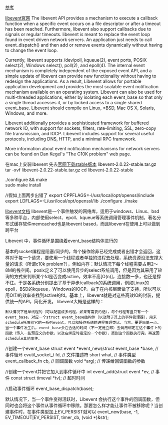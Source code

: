 [参考](https://yq.aliyun.com/articles/413601)

[libevent官网](http://libevent.org/)
The libevent API provides a mechanism to execute a callback function when a specific event occurs on a file descriptor or after a timeout has been reached. Furthermore, libevent also support callbacks due to signals or regular timeouts.
libevent is meant to replace the event loop found in event driven network servers. An application just needs to call event_dispatch() and then add or remove events dynamically without having to change the event loop.

Currently, libevent supports /dev/poll, kqueue(2), event ports, POSIX select(2), Windows select(), poll(2), and epoll(4). The internal event mechanism is completely independent of the exposed event API, and a simple update of libevent can provide new functionality without having to redesign the applications. As a result, Libevent allows for portable application development and provides the most scalable event notification mechanism available on an operating system. Libevent can also be used for multi-threaded applications, either by isolating each event_base so that only a single thread accesses it, or by locked access to a single shared event_base. Libevent should compile on Linux, *BSD, Mac OS X, Solaris, Windows, and more.

Libevent additionally provides a sophisticated framework for buffered network IO, with support for sockets, filters, rate-limiting, SSL, zero-copy file transmission, and IOCP. Libevent includes support for several useful protocols, including DNS, HTTP, and a minimal RPC framework.

More information about event notification mechanisms for network servers can be found on Dan Kegel's "The C10K problem" web page.

在mac上安装libevent
先去[官网下载stable版本](http://libevent.org/)
libevent-2.0.22-stable.tar.gz
tar -xvf libevent-2.0.22-stable.tar.gz
cd libevent-2.0.22-stable

./configure && make  
sudo make install

//假如上面两步出错了
export CPPFLAGS=-I/usr/local/opt/openssl/include
export LDFLAGS=-L/usr/local/opt/openssl/lib
./configure
./make


[libevent文档](http://www.wangafu.net/~nickm/libevent-book/)
libevent是一个事件触发的网络库，适用于windows、Linux、bsd等多种平台，内部使用select、epoll、kqueue等系统调用管理事件机制。著名分布式缓存软件memcached也是libevent based，而且libevent在使用上可以做到跨平台

Libevent 中，事件循环是围绕着event_base结构体进行的

基本的socket编程是阻塞/同步的，每个操作除非已经完成或者出错才会返回，这样对于每一个请求，要使用一个线程或者单独的进程去处理，系统资源没法支撑大量的请求（所谓c10k problem?），例如内存：默认情况下每个线程需要占用2～8M的栈空间。posix定义了可以使用异步的select系统调用，但是因为其采用了轮询的方式来判断某个fd是否变成active，效率不高[O(n)]，连接数一多，也还是撑不住。于是各系统分别提出了基于异步/callback的系统调用，例如Linux的epoll，BSD的kqueue，Windows的IOCP。由于在内核层面做了支持，所以可以用O(1)的效率查找到active的fd。基本上，libevent就是对这些高效IO的封装，提供统一的API，简化开发。
libevent大概是这样的：

    默认情况下是单线程的（可以配置成多线程，如果有需要的话），每个线程有且只有一个event_base，对应一个struct event_base结构体（以及附于其上的事件管理器），用来schedule托管给它的一系列event，可以和操作系统的进程管理类比，当然，要更简单一点。当一个事件发生后，event_base会在合适的时间（不一定是立即）去调用绑定在这个事件上的函数（传入一些预定义的参数，以及在绑定时指定的一个参数），直到这个函数执行完，再返回schedule其他事件。


//创建一个event_base 
struct event *event_new(struct event_base *base, // 事件循环
                        evutil_socket_t fd,      // 文件描述符
                        short what,              // 事件类型
                        event_callback_fn cb,    // 回调函数
                        void *arg);              // 传递给回调函数的参数

//创建一个event并把它加入到事件循环中
int event_add(struct event *ev,             // 事件
              const struct timeval *tv);    // 超时时间


//启动事件循环 
event_base_dispatch(base); 

默认情况下，当一个事件变得活跃时，Libevent 会执行这个事件的回调函数，但同时也会将这个事件从事件循环中移除。那要怎么样才能让事件不被移除呢？当创建事件时，在事件类型加上EV_PERSIST就可以
event_new(base, -1, EV_TIMEOUT|EV_PERSIST, timer_cb, (void *)&str);



